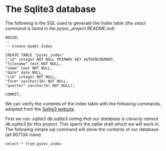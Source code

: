 # The Sqlite3 database
The following is the SQL used to generate the Index table _(the exact command is listed in the pysec_project README.md)_

    BEGIN;
    --
    -- Create model Index
    --
    CREATE TABLE "pysec_index"
    ("id" integer NOT NULL PRIMARY KEY AUTOINCREMENT,
    "filename" text NOT NULL,
    "name" text NOT NULL,
    "date" date NULL,
    "cik" integer NOT NULL,
    "form" varchar(10) NOT NULL,
    "quarter" varchar(6) NOT NULL);

    COMMIT;

We can verify the contents of the index table with the following commands, adopted from the [Sqlite3 website](https://www.sqlite.org/cli.html).

First we run:
    sqlite3 db.sqlite3
_noting that our database is cleverly named db.sqlite3 for this project._ This opens the sqlite shell which we will work in. The following simple sql command will show the contents of our database (all 607134 rows).

    select * from pysec_index
